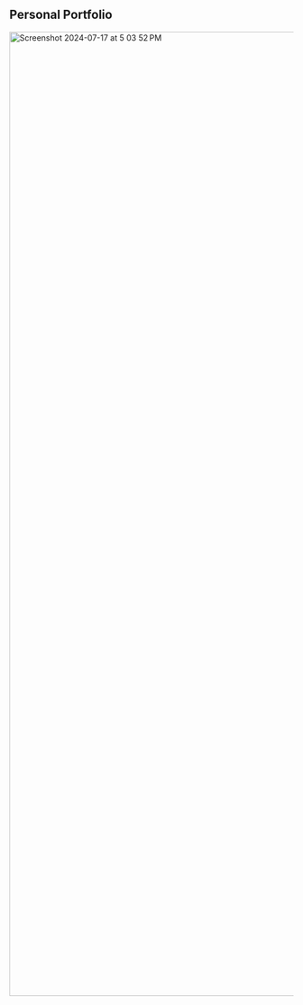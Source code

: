 ## Personal Portfolio

<img width="1710" alt="Screenshot 2024-07-17 at 5 03 52 PM" src="https://github.com/user-attachments/assets/13684f6b-2421-419f-9203-a87992742c35">
